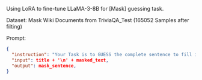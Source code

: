 Using LoRA to fine-tune LLaMA-3-8B for [Mask] guessing task.

Dataset: Mask Wiki Documents from TriviaQA_Test (165052 Samples after filting)

Prompt:
```json
{
  "instruction": "Your Task is to GUESS the complete sentence to fill in the [Mask] section of the Wiki Document.",
  "input": title + '\n' + masked_text,
  "output": mask_sentence,
}
```
